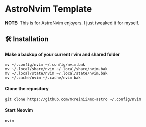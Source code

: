 # AstroNvim Template

**NOTE:** This is for AstroNvim enjoyers. I just tweaked it for myself.

## 🛠️ Installation

#### Make a backup of your current nvim and shared folder

```shell
mv ~/.config/nvim ~/.config/nvim.bak
mv ~/.local/share/nvim ~/.local/share/nvim.bak
mv ~/.local/state/nvim ~/.local/state/nvim.bak
mv ~/.cache/nvim ~/.cache/nvim.bak
```
#### Clone the repository

```shell
git clone https://github.com/mcreinii/mc-astro ~/.config/nvim
```

#### Start Neovim

```shell
nvim
```
